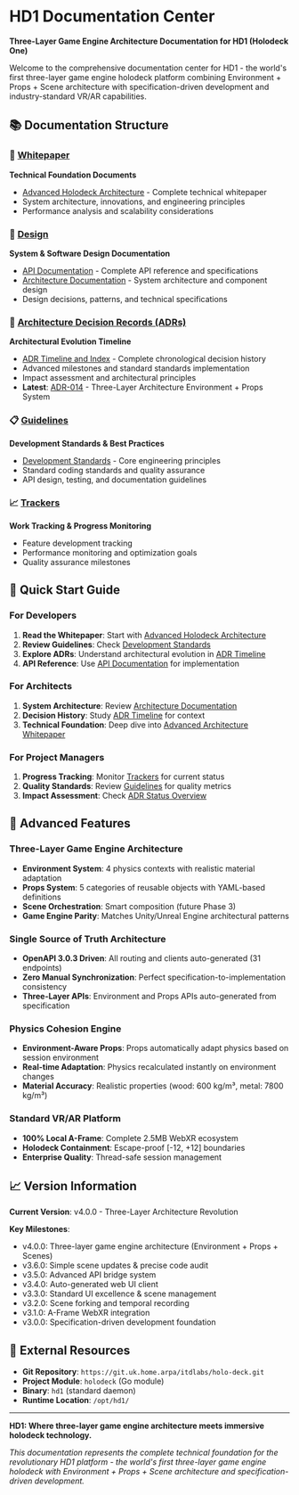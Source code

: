 # HD1 Documentation Center

**Three-Layer Game Engine Architecture Documentation for HD1 (Holodeck One)**

Welcome to the comprehensive documentation center for HD1 - the world's first three-layer game engine holodeck platform combining Environment + Props + Scene architecture with specification-driven development and industry-standard VR/AR capabilities.

## 📚 Documentation Structure

### 📄 [Whitepaper](whitepaper/)
**Technical Foundation Documents**
- [Advanced Holodeck Architecture](whitepaper/advanced-holodeck-architecture.md) - Complete technical whitepaper
- System architecture, innovations, and engineering principles
- Performance analysis and scalability considerations

### 🎨 [Design](design/)
**System & Software Design Documentation**
- [API Documentation](design/api/) - Complete API reference and specifications
- [Architecture Documentation](design/architecture/) - System architecture and component design
- Design decisions, patterns, and technical specifications

### 📜 [Architecture Decision Records (ADRs)](adr/)
**Architectural Evolution Timeline**
- [ADR Timeline and Index](adr/README.md) - Complete chronological decision history
- Advanced milestones and standard standards implementation
- Impact assessment and architectural principles
- **Latest**: [ADR-014](adr/ADR-014-Three-Layer-Architecture-Environment-Props-System.md) - Three-Layer Architecture Environment + Props System

### 📋 [Guidelines](guidelines/)
**Development Standards & Best Practices**
- [Development Standards](guidelines/development-standards.md) - Core engineering principles
- Standard coding standards and quality assurance
- API design, testing, and documentation guidelines

### 📈 [Trackers](trackers/)
**Work Tracking & Progress Monitoring**
- Feature development tracking
- Performance monitoring and optimization goals
- Quality assurance milestones

## 🎯 Quick Start Guide

### For Developers
1. **Read the Whitepaper**: Start with [Advanced Holodeck Architecture](whitepaper/advanced-holodeck-architecture.md)
2. **Review Guidelines**: Check [Development Standards](guidelines/development-standards.md)
3. **Explore ADRs**: Understand architectural evolution in [ADR Timeline](adr/README.md)
4. **API Reference**: Use [API Documentation](design/api/) for implementation

### For Architects
1. **System Architecture**: Review [Architecture Documentation](design/architecture/)
2. **Decision History**: Study [ADR Timeline](adr/README.md) for context
3. **Technical Foundation**: Deep dive into [Advanced Architecture Whitepaper](whitepaper/advanced-holodeck-architecture.md)

### For Project Managers
1. **Progress Tracking**: Monitor [Trackers](trackers/) for current status
2. **Quality Standards**: Review [Guidelines](guidelines/) for quality metrics
3. **Impact Assessment**: Check [ADR Status Overview](adr/README.md#-adr-status-overview)

## 🚀 Advanced Features

### Three-Layer Game Engine Architecture
- **Environment System**: 4 physics contexts with realistic material adaptation
- **Props System**: 5 categories of reusable objects with YAML-based definitions
- **Scene Orchestration**: Smart composition (future Phase 3)
- **Game Engine Parity**: Matches Unity/Unreal Engine architectural patterns

### Single Source of Truth Architecture
- **OpenAPI 3.0.3 Driven**: All routing and clients auto-generated (31 endpoints)
- **Zero Manual Synchronization**: Perfect specification-to-implementation consistency
- **Three-Layer APIs**: Environment and Props APIs auto-generated from specification

### Physics Cohesion Engine
- **Environment-Aware Props**: Props automatically adapt physics based on session environment
- **Real-time Adaptation**: Physics recalculated instantly on environment changes
- **Material Accuracy**: Realistic properties (wood: 600 kg/m³, metal: 7800 kg/m³)

### Standard VR/AR Platform
- **100% Local A-Frame**: Complete 2.5MB WebXR ecosystem
- **Holodeck Containment**: Escape-proof [-12, +12] boundaries
- **Enterprise Quality**: Thread-safe session management

## 📈 Version Information

**Current Version**: v4.0.0 - Three-Layer Architecture Revolution

**Key Milestones**:
- v4.0.0: Three-layer game engine architecture (Environment + Props + Scenes)
- v3.6.0: Simple scene updates & precise code audit
- v3.5.0: Advanced API bridge system
- v3.4.0: Auto-generated web UI client
- v3.3.0: Standard UI excellence & scene management
- v3.2.0: Scene forking and temporal recording
- v3.1.0: A-Frame WebXR integration
- v3.0.0: Specification-driven development foundation

## 🔗 External Resources

- **Git Repository**: `https://git.uk.home.arpa/itdlabs/holo-deck.git`
- **Project Module**: `holodeck` (Go module)
- **Binary**: `hd1` (standard daemon)
- **Runtime Location**: `/opt/hd1/`

---

**HD1: Where three-layer game engine architecture meets immersive holodeck technology.**

*This documentation represents the complete technical foundation for the revolutionary HD1 platform - the world's first three-layer game engine holodeck with Environment + Props + Scene architecture and specification-driven development.*